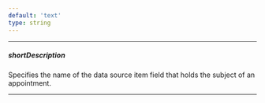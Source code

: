 ```yaml
---
default: 'text'
type: string
---
```

---
##### shortDescription
Specifies the name of the data source item field that holds the subject of an appointment.

---
